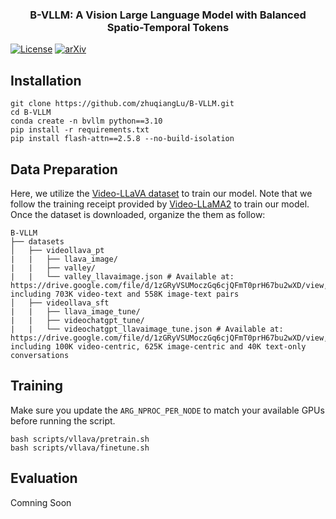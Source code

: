 
<h3 align="center"> B-VLLM: A Vision Large Language Model with Balanced Spatio-Temporal Tokens</a></h3>


[![License](https://img.shields.io/badge/License-Apache%202.0-yellow)](https://github.com/DAMO-NLP-SG/VideoLLaMA2/blob/main/LICENSE) 
[![arXiv](https://img.shields.io/badge/Arxiv-2412.09919-AD1C18.svg?logo=arXiv)](https://arxiv.org/abs/2412.09919) <br>



## Installation 
```
git clone https://github.com/zhuqiangLu/B-VLLM.git
cd B-VLLM
conda create -n bvllm python==3.10
pip install -r requirements.txt
pip install flash-attn==2.5.8 --no-build-isolation
```

## Data Preparation 
Here, we utilize the [Video-LLaVA dataset](https://huggingface.co/datasets/LanguageBind/Video-LLaVA) to train our model. Note that we follow the training receipt provided by [Video-LLaMA2](https://github.com/DAMO-NLP-SG/VideoLLaMA2) to train our model.
Once the dataset is downloaded, organize the them as follow:
```
B-VLLM
├── datasets
│   ├── videollava_pt
|   |   ├── llava_image/ 
|   |   ├── valley/     
|   |   └── valley_llavaimage.json # Available at: https://drive.google.com/file/d/1zGRyVSUMoczGq6cjQFmT0prH67bu2wXD/view, including 703K video-text and 558K image-text pairs
│   ├── videollava_sft
|   |   ├── llava_image_tune/  
|   |   ├── videochatgpt_tune/ 
|   |   └── videochatgpt_llavaimage_tune.json # Available at: https://drive.google.com/file/d/1zGRyVSUMoczGq6cjQFmT0prH67bu2wXD/view, including 100K video-centric, 625K image-centric and 40K text-only conversations
```

## Training 
Make sure you update the `ARG_NPROC_PER_NODE` to match your available GPUs before running the script.
```
bash scripts/vllava/pretrain.sh
bash scripts/vllava/finetune.sh
```

## Evaluation 
Comning Soon

